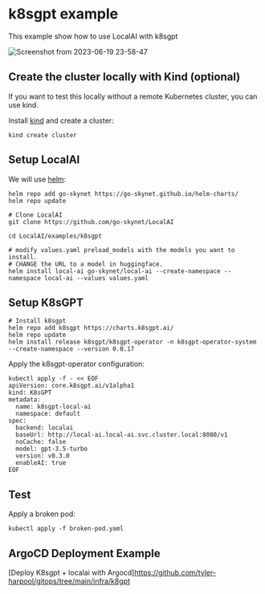 # k8sgpt example

This example show how to use LocalAI with k8sgpt

![Screenshot from 2023-06-19 23-58-47](https://github.com/go-skynet/go-ggml-transformers.cpp/assets/2420543/cab87409-ee68-44ae-8d53-41627fb49509)

## Create the cluster locally with Kind (optional)

If you want to test this locally without a remote Kubernetes cluster, you can use kind.

Install [kind](https://kind.sigs.k8s.io/) and create a cluster:

```
kind create cluster
```

## Setup LocalAI

We will use [helm](https://helm.sh/docs/intro/install/):

```
helm repo add go-skynet https://go-skynet.github.io/helm-charts/
helm repo update

# Clone LocalAI
git clone https://github.com/go-skynet/LocalAI

cd LocalAI/examples/k8sgpt

# modify values.yaml preload_models with the models you want to install.
# CHANGE the URL to a model in huggingface.
helm install local-ai go-skynet/local-ai --create-namespace --namespace local-ai --values values.yaml
```

## Setup K8sGPT

```
# Install k8sgpt
helm repo add k8sgpt https://charts.k8sgpt.ai/
helm repo update
helm install release k8sgpt/k8sgpt-operator -n k8sgpt-operator-system --create-namespace --version 0.0.17
```

Apply the k8sgpt-operator configuration:

```
kubectl apply -f - << EOF
apiVersion: core.k8sgpt.ai/v1alpha1
kind: K8sGPT
metadata:
  name: k8sgpt-local-ai
  namespace: default
spec:
  backend: localai
  baseUrl: http://local-ai.local-ai.svc.cluster.local:8080/v1
  noCache: false
  model: gpt-3.5-turbo
  version: v0.3.0
  enableAI: true
EOF
```

## Test

Apply a broken pod:

```
kubectl apply -f broken-pod.yaml
```

## ArgoCD Deployment Example
[Deploy K8sgpt + localai with Argocd]https://github.com/tyler-harpool/gitops/tree/main/infra/k8gpt
